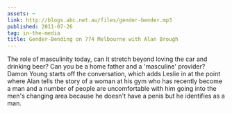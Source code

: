 ```yaml
---
assets: ~
link: http://blogs.abc.net.au/files/gender-bender.mp3
published: 2011-07-26
tag: in-the-media
title: Gender-Bending on 774 Melbourne with Alan Brough
---
```

The role of masculinity today, can it stretch beyond loving the car and drinking beer? Can you be a home father and a 'masculine' provider? Damon Young starts off the conversation, which adds Leslie in at the point where Alan tells the story of a woman at his gym who has recently become a man and a number of people are uncomfortable with him going into the men's changing area because he doesn't have a penis but he identifies as a man. 
